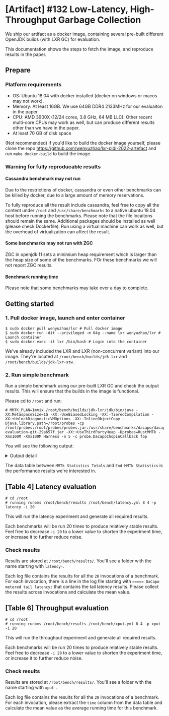 # [**Artifact**] #132 Low-Latency, High-Throughput Garbage Collection

We ship our artifact as a docker image, containing several pre-built different OpenJDK builds (with LXR GC) for evaluation.

This documentation shows the steps to fetch the image, and reproduce results in the paper.

## Prepare

### Platform requirements

* OS: Ubuntu 18.04 with docker installed (docker on windows or macos may not work).
* Memory: At least 16GB. We use 64GB DDR4 2133MHz for our evaluaiton in the paper.
* CPU: AMD 3900X (12/24 cores, 3.8 GHz, 64 MB LLC). Other recent multi-core CPUs may work as well, but can produce different results other than we have in the paper.
* At least 70 GB of disk space

(Not recommended) If you'd like to build the docker image yourself, please clone the repo https://github.com/wenyuzhao/lxr-pldi-2022-artefact and run `make docker-build` to build the image.

### Warning for fully reproducable results

#### Cassandra benchmark may not run

Due to the restrictions of docker, cassandra or even other benchmarks can be killed by docker, due to a large amount of memory reservations.

To fully reproduce all the result include cassandra, feel free to copy all the content under `/root` and `/usr/share/benchmarks` to a native ubuntu 18.04 host before running the benchmarks. Please note that the file locaitons should remain the same. Additional packages should be installed as well (please check Dockerfile). Run using a virtual machine can work as well, but the overhead of virtualization can affect the result.

#### Some benchmarks may not run with ZGC

ZGC in openjdk 11 sets a minimium heap requirement which is larger than the heap size of some of the benchmarks. FOr these benchmarks we will not report ZGC results.

#### Benchmark running time

Please note that some benchmarks may take over a day to complete.

## Getting started

### 1. Pull docker image, launch and enter container

```console
$ sudo docker pull wenyuzhao/lxr # Pull docker image
$ sudo docker run -dit --privileged -m 64g --name lxr wenyuzhao/lxr # Launch container
$ sudo docker exec -it lxr /bin/bash # Login into the container
```

We've already included the LXR and LXR (non-concurrent variant) into our image. They're located at `/root/bench/builds/jdk-lxr` and `/root/bench/builds/jdk-lxr-stw`.

### 2. Run simple benchmark

Run a simple benchmark using our pre-built LXR GC and check the output results. This will ensure that the builds in the image is functional.

Please cd to `/root` and run:

```console
# MMTK_PLAN=Immix /root/bench/builds/jdk-lxr/jdk/bin/java -XX:MetaspaceSize=1G -XX:-UseBiasedLocking -XX:-TieredCompilation -XX:+UnlockDiagnosticVMOptions -XX:-InlineObjectCopy -Djava.library.path=/root/probes -cp /root/probes:/root/probes/probes.jar:/usr/share/benchmarks/dacapo/dacapo-evaluation-git-29a657f.jar -XX:+UseThirdPartyHeap -Dprobes=RustMMTk -Xms100M -Xmx100M Harness -n 5 -c probe.DacapoChopinCallback fop
```

You will see the following output:

<details>
  <summary>Output detail</summary>

```console
# MMTK_PLAN=Immix /root/bench/builds/jdk-lxr/jdk/bin/java -XX:MetaspaceSize=1G -XX:-UseBiasedLocking -XX:-TieredCompilation -XX:+UnlockDiagnosticVMOptions -XX:-InlineObjectCopy -Djava.library.path=/root/probes -cp /root/probes:/root/probes/probes.jar:/usr/share/benchmarks/dacapo/dacapo-evaluation-git-29a657f.jar -XX:+UseThirdPartyHeap -Dprobes=RustMMTk -Xms100M -Xmx100M Harness -n 5 -c probe.DacapoChopinCallback fop
-------------------- Immix Args --------------------
 * barrier: "FieldLoggingBarrier"
 * barrier_measurement: false
 * instrumentation: false
 * ix_block_only: false
 * ix_defrag: false
 * ix_lock_free_block_allocation: true
 * ix_concurrent_marking: true
 * ix_ref_count: true
 * lxr_lazy_decrements: true
 * lxr_nursery_evacuation: true
 * lxr_mature_evacuation: true
 * lxr_evacuate_nursery_in_recycled_lines: false
 * lxr_delayed_nursery_evacuation: false
 * disable_mutator_line_reusing: false
 * lock_free_blocks: 96
 * nursery_blocks: Some(3072)
 * nursery_ratio: None
 * low_concurrent_worker_priority: false
 * concurrent_worker_ratio: 50
 * concurrent_marking_threshold: 90
 * ignore_reusing_blocks: true
 * log_block_size: 15
 * log_line_size: 8
 * enable_non_temporal_memset: true
 * max_mature_defrag_blocks: 128
 * max_mature_defrag_mb: 4
 * no_gc_until_lazy_sweeping_finished: false
 * log_bytes_per_rc_lock_bit: 9
 * heap_health_guided_gc: false
 * count_bytes_for_mature_evac: true
----------------------------------------------------
--------------------------------------------------------------------------------
IMPORTANT NOTICE:  This is NOT a release build of the DaCapo suite.
Since it is not an official release of the DaCapo suite, care must be taken when
using the suite, and any use of the build must be sure to note that it is not an
offical release, and should note the relevant git hash.

Feedback is greatly appreciated.   The preferred mode of feedback is via github.
Please use our github page to create an issue or a pull request.
    https://github.com/dacapobench/dacapobench.
--------------------------------------------------------------------------------

===== DaCapo evaluation-git-29a657f fop starting warmup 1 =====
===== DaCapo evaluation-git-29a657f fop completed warmup 1 in 5099 msec =====
===== DaCapo evaluation-git-29a657f fop starting warmup 2 =====
===== DaCapo evaluation-git-29a657f fop completed warmup 2 in 1907 msec =====
===== DaCapo evaluation-git-29a657f fop starting warmup 3 =====
===== DaCapo evaluation-git-29a657f fop completed warmup 3 in 1413 msec =====
===== DaCapo evaluation-git-29a657f fop starting warmup 4 =====
===== DaCapo evaluation-git-29a657f fop completed warmup 4 in 1144 msec =====
===== DaCapo evaluation-git-29a657f fop starting =====
============================ MMTk Statistics Totals ============================
pauses  time.other      time.stw        work.RCSweepMatureLOS.time.total        work.RCReleaseUnallocatedNurseryBlocks.count    work.RCReleaseMatureLOS.time.max        work.Release.time.min work.ScanJNIHandlesRoots.count  work.ScanUniverseRoots.time.max work.Prepare.time.max   work.ScanManagementRoots.time.max       work.FlushMatureEvacRemsets.count     work.ScanStackRoot.count        work.ScanStringTableRoots.count work.RCReleaseUnallocatedNurseryBlocks.time.total       work.PrepareChunk.time.max      work.ScanStackRoot.time.max   work.ScheduleCollection.time.min        work.ProcessIncs.time.total     work.ScanJNIHandlesRoots.time.min       work.Release.time.total total-work.time.totalwork.RCReleaseMatureLOS.time.min work.RCReleaseUnallocatedNurseryBlocks.time.min work.ScanManagementRoots.count  work.ProcessIncs.time.min       work.ProcessModBufSATB.time.total     work.ScanAOTLoaderRoots.count   work.EvacuateMatureObjects.count        work.ScanUniverseRoots.count    work.ScanCodeCacheRoots.time.max        work.ScanSystemDictionaryRoots.time.total     work.ScanSystemDictionaryRoots.time.max work.ScanUniverseRoots.time.min work.ScanWeakProcessorRoots.time.max    work.RCSweepNurseryBlocks.count work.Release.count    total-work.count        work.ScanAOTLoaderRoots.time.max        work.RCSweepMatureLOS.time.max  work.ScanJvmtiExportRoots.count work.StopMutators.time.min   work.SweepDeadCyclesChunk.time.max       work.EndOfGC.count      work.RCImmixCollectRootEdges.count      work.SelectDefragBlocksInChunk.count    work.RCSweepMatureLOS.time.minwork.ScanStringTableRoots.time.max      work.ScanVMThreadRoots.time.total       work.LXRStopTheWorldProcessEdges.time.total     work.RCImmixCollectRootEdges.time.max   work.ScanJNIHandlesRoots.time.total   work.ScanStringTableRoots.time.min      work.ScheduleCollection.time.total      work.Prepare.count      work.ImmixConcurrentTraceObjects.time.min     work.ScanWeakProcessorRoots.time.min    work.PrepareChunk.time.total    work.RCSweepNurseryBlocks.time.max      work.SweepBlocksAfterDecs.count work.MatureSweeping.time.max  work.ScanVMThreadRoots.count    total-work.time.min     work.ScanSystemDictionaryRoots.count    work.ScanObjectSynchronizerRoots.time.total     work.ScheduleCollection.count work.ProcessModBufSATB.count    work.SelectDefragBlocksInChunk.time.total       work.RCSweepNurseryBlocks.time.total    work.RCReleaseUnallocatedNurseryBlocks.time.max       work.ScanJvmtiExportRoots.time.total    work.MatureSweeping.count       work.LXRStopTheWorldProcessEdges.time.min       work.ScanJNIHandlesRoots.time.max       work.StopMutators.time.total  work.ImmixConcurrentTraceObjects.time.max       work.ScheduleCollection.time.max        work.StopMutators.time.max      work.ScanClassLoaderDataGraphRoots.count      work.ProcessIncs.count  work.FlushMatureEvacRemsets.time.min    work.EndOfGC.time.min   work.ImmixConcurrentTraceObjects.count  work.ScanObjectSynchronizerRoots.time.min     work.ScanStackRoot.time.total   work.LXRStopTheWorldProcessEdges.count  work.LXRStopTheWorldProcessEdges.time.max       work.ScanObjectSynchronizerRoots.time.max     work.ScanAOTLoaderRoots.time.min        work.FlushMatureEvacRemsets.time.max    work.ImmixConcurrentTraceObjects.time.total     work.ScanSystemDictionaryRoots.time.min       work.FlushMatureEvacRemsets.time.total  work.ScanClassLoaderDataGraphRoots.time.total   work.EndOfGC.time.total work.EvacuateMatureObjects.time.max     total-work.time.max   work.ProcessDecs.time.min       work.ScanClassLoaderDataGraphRoots.time.min     work.ScanJvmtiExportRoots.time.max      work.ProcessModBufSATB.time.max work.SweepDeadCyclesChunk.time.total  work.SelectDefragBlocksInChunk.time.max work.SweepBlocksAfterDecs.time.total    work.Prepare.time.total work.ScanVMThreadRoots.time.min work.ScanCodeCacheRoots.time.min      work.MatureSweeping.time.total  work.RCImmixCollectRootEdges.time.min   work.SweepBlocksAfterDecs.time.max      work.ScanVMThreadRoots.time.max work.MatureSweeping.time.min  work.ScanStackRoot.time.min     work.RCSweepMatureLOS.count     work.SweepDeadCyclesChunk.time.min      work.ProcessModBufSATB.time.min work.ProcessDecs.time.total   work.ScanClassLoaderDataGraphRoots.time.max     work.ScanUniverseRoots.time.total       work.SweepBlocksAfterDecs.time.min      work.ScanCodeCacheRoots.time.total    work.ScanObjectSynchronizerRoots.count  work.SelectDefragBlocksInChunk.time.min work.Release.time.max   work.ScanStringTableRoots.time.total    work.Prepare.time.minwork.RCReleaseMatureLOS.time.total       work.ScanManagementRoots.time.total     work.ScanAOTLoaderRoots.time.total      work.ProcessDecs.count  work.RCSweepNurseryBlocks.time.min    work.PrepareChunk.time.min      work.EvacuateMatureObjects.time.total   work.RCImmixCollectRootEdges.time.total work.ScanWeakProcessorRoots.time.total  work.ScanWeakProcessorRoots.count     work.RCReleaseMatureLOS.count   work.PrepareChunk.count work.ProcessDecs.time.max       work.EndOfGC.time.max   work.ScanManagementRoots.time.min    work.EvacuateMatureObjects.time.min      work.ScanCodeCacheRoots.count   work.ProcessIncs.time.max       work.SweepDeadCyclesChunk.count work.ScanJvmtiExportRoots.time.min   work.StopMutators.count  gc.rc   gc.initial_satb gc.final_satb   gc.full gc.emergency
16      1018.15 42.21   51669.00        16      17884.00        4709.00 16      164559.00       6653.00 97793.00        8       192     16      29423.00        26780.00     693763.00        3997.00 173494856.00    1522.00 276197.00       924417593.00    461.00  190.00  16      331.00  340983.00       16      1325    16      1041516.00      617639.00     177032.00       1954.00 132570.00       3072    16      41131   4429.00 11512.00        16      101320.00       793651.00       16      1440    184     1974.00 311245.00     168778.00       41975101.00     15159.00        198625.00       119014.00       205237.00       16      90.00   26640.00        2901773.00      32952.00        768  39484.00 16      80.00   16      61746.00        16      21      2275263.00      8641967.00      15429.00        48802.00        8       90.00   87204.00        3828259.00   623170.00        23093.00        361348.00       16      4475    11031.00        45846.00        23361   491.00  13346602.00     4832    203592.00       36659.00        401.0075662.00        574482591.00    6903.00 349318.00       2658772.00      3054738.00      137238.00       1041516.00      230.00  105618.00       9297.00 57909.00        39945941.00   77696.00        2053208.00      44575.00        1793.00 736774.00       255531.00       110.00  39935.00        105488.00       24957.00        1563.00 8       29606.00      982.00  5420324.00      235062.00       693896.00       80.00   13854750.00     16      2735.00 41858.00        3248102.00      1212.00 89298.00        166204.00    20661.00 765     80.00   3286.00 28128982.00     725207.00       762575.00       16      16      184     132800.00       221295.00       1393.00 571.00  16      807416.00    184      832.00  16      0       8       8       0       0
Total time: 1060.36 ms
------------------------------ End MMTk Statistics -----------------------------
===== DaCapo evaluation-git-29a657f fop PASSED in 1060 msec =====
```
</details>

The data table between `MMTk Statistics Totals` and `End MMTk Statistics` is the performance results we're interested in.

## [Table 4] Latency evaluation

```console
# cd /root
# running runbms /root/bench/results /root/bench/latency.yml 8 4 -p latency -i 20
```

This will run the latency experiment and generate all required results.

Each benchmarks will be run 20 times to produce relatively stable results. Feel free to decrease `-i 20` to a lower value to shorten the experiment time, or increase it to further reduce noise.

### Check results

Results are stored at `/root/bench/results/`. You'll see a folder with the name starting with `latency-`.

Each log file contains the results for all the `20` invocations of a benchmark. For each invocation, there is a line in the log file starting with `===== DaCapo metered tail latency:` that contains the tail latency results. Please collect the results across invocations and calculate the mean value.

## [Table 6] Throughput evaluation

```console
# cd /root
# running runbms /root/bench/results /root/bench/xput.yml 8 4 -p xput -i 20
```

This will run the throughput experiment and generate all required results.

Each benchmarks will be run 20 times to produce relatively stable results. Feel free to decrease `-i 20` to a lower value to shorten the experiment time, or increase it to further reduce noise.

### Check results

Results are stored at `/root/bench/results/`. You'll see a folder with the name starting with `xput-`.

Each log file contains the results for all the `20` invocations of a benchmark. For each invocation, please extract the `time` column from the data table and calculate the mean value as the average running time for this benchmark.

